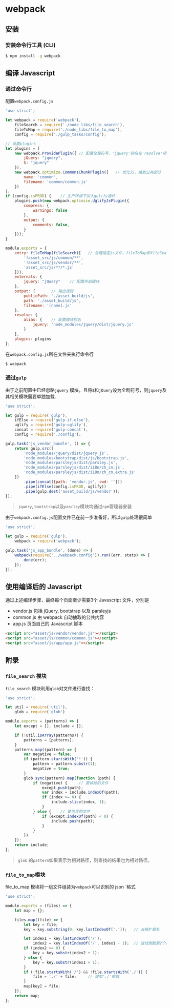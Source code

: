 webpack
===

## 安装

### 安装命令行工具 (CLI)

```sh
$ npm install -g webpack
```

## 编译 Javascript

### 通过命令行

配置`webpack.config.js`

```javascript
'use strict';

let webpack = require('webpack'),
    fileSearch = require('./node_libs/file_search'),
    fileToMap = require('./node_libs/file_to_map'),
    config = require('./gulp_tasks/config');

// 设置plugins
let plugins = [
    new webpack.ProvidePlugin({	// 配置全局符号，'jquery'别名在'resolve'项配置
        jQuery: "jquery",
        $: "jquery"
    }),
    new webpack.optimize.CommonsChunkPlugin({	// 优化JS，抽取公共部分
        name: 'common',
        filename: 'common/common.js'
    })
];
if (config.isPROD) {	// 生产环境下加入gulify插件
    plugins.push(new webpack.optimize.UglifyJsPlugin({
        compress: {
            warnings: false
        },
        output: {
            comments: false,
        }
    }));
}

module.exports = {
    entry: fileToMap(fileSearch([	// 处理指定js文件，fileToMap和fileSearch模块见附录
        '!asset_src/js/common/**',
        '!asset_src/js/vendor/**',
        'asset_src/js/**/*.js'
    ])),
    externals: {
        jquery: "jQuery"	// 配置外部模块
    },
    output: {		// 输出规则
        publicPath: './asset_build/js',
        path: './asset_build/js',
        filename: '[name].js'
    },
    resolve: {
        alias: {	// 配置模块别名
            jquery: 'node_modules/jquery/dist/jquery.js'
        }
    },
    plugins: plugins
};
```

在`webpack.config.js`所在文件夹执行命令行

```sh
$ webpack
```

### 通过`gulp`

由于之前配置中已经忽略`jquery` 模块，且将`$`和`jQuery`设为全剧符号，则`jquery`及其相关模块需要单独加载.

```javascript
'use strict';

let gulp = require('gulp'),
    ifElse = require('gulp-if-else'),
    uglify = require('gulp-uglify'),
    concat = require('gulp-concat'),
    config = require('./config');

gulp.task('js_vendor_bundle', () => {
    return gulp.src([
        'node_modules/jquery/dist/jquery.js',
        'node_modules/bootstrap/dist/js/bootstrap.js',
        'node_modules/parsleyjs/dist/parsley.js',
        'node_modules/parsleyjs/dist/i18n/zh_cn.js',
        'node_modules/parsleyjs/dist/i18n/zh_cn.extra.js'
    ])
        .pipe(concat({path: 'vendor.js', cwd: ''}))
        .pipe(ifElse(config.isPROD, uglify))
        .pipe(gulp.dest('asset_build/js/vendor'));
});
```

> `jquery`, `bootstrap`以及`pasrley`模块均通过`npm`管理器安装

由于`webpack.config.js`配置文件已在前一步准备好，所以`gulp`处理很简单

```javascript
'use strict';

let gulp = require('gulp'),
    webpack = require('webpack');

gulp.task('js_app_bundle', (done) => {
    webpack(require('../webpack.config')).run((err, stats) => {
        done(err);
    });
});
```

## 使用编译后的 Javascript

通过上述编译步骤，最终每个页面至少需要3个 Javascript 文件，分别是

- vendor.js 包括 jQuery, bootstrap 以及 parsleyjs
- common.js 由 webpack 自动抽取的公共内容
- app.js 页面自己的 Javascript 脚本

```html
<script src="asset/js/vendor/vendor.js"></script>
<script src="asset/js/common/common.js"></script>
<script src="asset/js/app/app.js"></script>
```



## 附录

### `file_search` 模块

`file_search` 模块利用`glob`对文件进行查找：

```javascript
'use strict';

let util = require('util'),
    glob = require('glob')

module.exports = (patterns) => {
    let except = [], include = [];

    if (!util.isArray(patterns)) {
        patterns = [patterns];
    }
    patterns.map((pattern) => {
        var negative = false;
        if (pattern.startsWith('!')) {
            pattern = pattern.substr(1);
            negative = true;
        }
        glob.sync(pattern).map(function (path) {
            if (negative) {		// 要排除的文件
                except.push(path);
                var index = include.indexOf(path);
                if (index >= 0) {
                    include.slice(index, 1);
                }
            } else {	// 要包含的文件
                if (except.indexOf(path) < 0) {
                    include.push(path);
                }
            }
        })
    });
    return include;
};
```

> `glob` 的`pattern`如果表示为相对路径，则查找的结果也为相对路径。

### `file_to_map`模块

file_to_map 模块将一组文件组装为`webpack`可以识别的 json `格式

```javascript
'use strict';

module.exports = (files) => {
    let map = {};

    files.map((file) => {
        let key = file;
        key = key.substring(0, key.lastIndexOf('.'));	// 去掉扩展名

        let index1 = key.lastIndexOf('/'),
            index2 = key.lastIndexOf('/', index1 - 1);	// 查找倒数第2个/的位置
        if (index2 >= 0) {
            key = key.substr(index2 + 1);
        } else {
            key = key.substr(index1 + 1);
        }
        if (!file.startsWith('/') && !file.startsWith('./')) {
            file = './' + file;		// 增加'./'前缀
        }
        map[key] = file;
    });
    return map;
};
```



